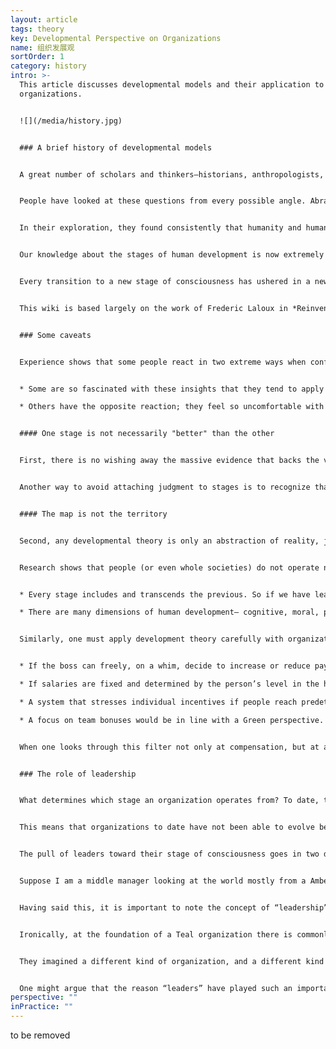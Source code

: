 ```yaml
---
layout: article
tags: theory
key: Developmental Perspective on Organizations
name: 组织发展观
sortOrder: 1
category: history
intro: >-
  This article discusses developmental models and their application to
  organizations.


  ![](/media/history.jpg)


  ### A brief history of developmental models


  A great number of scholars and thinkers―historians, anthropologists, philosophers, mystics, psychologists, and neuroscientists―have delved into the question: *how has humanity evolved from the earliest forms of human consciousness to the complex consciousness of modern times?* Some inquired into a related question: *how do we human beings evolve today from the comparatively simple form of consciousness we have at birth to the full extent of adult maturity?*


  People have looked at these questions from every possible angle. Abraham Maslow  looked at how human needs evolve along the human journey, from basic physiological needs to self-actualization. Others looked at development through the lenses of *worldviews* (Gebser, among others), *cognitive capacities* (Piaget), *values* (Graves), *moral development* (Kohlberg, Gilligan), *self-identity* (Loevinger), *spirituality* (Fowler), *leadership* (Cook-Greuter, Kegan, Torbert), and so on.


  In their exploration, they found consistently that humanity and human beings evolve in stages. They do not evolve in the way that trees grow, continuously, but rather by sudden transformations, like a caterpillar that becomes a butterfly, or a tadpole a frog.


  Our knowledge about the stages of human development is now extremely robust. Two thinkers in particular―Ken Wilber^\[For an easy introduction: Wilber, Ken. A brief history of everything. Boston: Shambhala Publications, 1996. For a more complete overview: Wilber, Ken. Integral Psychology. Boston: Shambhala Publications, 2000. ] and Jenny Wade^\[Wade, Jenny. Changes of Mind: A Holonomic Theory of the Evolution of Consciousness. Albany: State University of New York Press, 1996.]―have done substantial work comparing and contrasting all the major stage models and have discovered strong convergence. Each model might look at a particular side of the mountain (one looks at needs, another at cognition, for instance), but it seems to be the same mountain. While they often choose different names to refer to the stages or sometimes subdivide or regroup stages differently, the underlying phenomenon is the same - just like Fahrenheit and Celsius recognize, with different labels, that there is a point at which water freezes and another where it boils. This developmental view has been backed up by solid evidence from large pools of data; academics like Jane Loevinger, Susanne Cook-Greuter, Bill Torbert, and Robert Kegan have tested this stage theory with thousands and thousands of people in several cultures, in organizational and corporate settings, among others.^\[Laloux, Frederic (2014-02-09). Reinventing Organizations: A Guide to Creating Organizations Inspired by the Next Stage of Human Consciousness (Kindle Location 493-501). Nelson Parker. Kindle Edition.]


  Every transition to a new stage of consciousness has ushered in a new era in human history. At each juncture, everything changed: society (going from family bands to tribes to empires to nation states); the economy (from foraging to horticulture, agriculture, and industrialization); the power structures; the role of religion. One aspect hasn’t yet received much attention: with every new stage in human consciousness also came a breakthrough in our ability to collaborate, bringing about a new organizational model. Organizations as we know them today are simply the expression of our current worldview, our current stage of development. Every time that we, as a species, have changed the way we think about the world, we have come up with more powerful types of organizations.^\[Laloux, Frederic (2014-02-09). Reinventing Organizations: A Guide to Creating Organizations Inspired by the Next Stage of Human Consciousness (Kindle Locations 476-506). Nelson Parker. Kindle Edition.]


  This wiki is based largely on the work of Frederic Laloux in *Reinventing Organizations: A Guide to Creating Organizations Inspired by the Next Stage of Human Consciousness*. In his work, Laloux attempts to catalog the stages through which human organizational development has progressed. He portrays these stages in a way that borrows from many researchers, including those mentioned above, but particularly from the meta-analyses of Ken Wilber and Jenny Wade. As in Wilber’s *Integral Theory*, Laloux’s work and this wiki give colors as names to each stage of development. It should be noted that while the descriptions of stages here are generally compatible with *Integral Theory*, they may not always correspond exactly.


  ### Some caveats


  Experience shows that some people react in two extreme ways when confronted with this developmental theory.


  * Some are so fascinated with these insights that they tend to apply them haphazardly, oversimplifying reality to fit the model.

  * Others have the opposite reaction; they feel so uncomfortable with a model that could be used to label people and put them into different boxes that they reject the notion there is a developmental aspect to human evolution. They see the notion of such stages as elitist and implying that certain people are somehow better than others.


  #### One stage is not necessarily "better" than the other


  First, there is no wishing away the massive evidence that backs the view that human consciousness evolves in stages. The problem is not with the reality of the stages; it is with how we view the staircase. We get into trouble when we believe that later stages are “better” than earlier stages; a more helpful interpretation is that they are “more complex” ways of dealing with the world. For instance, a person operating from Pluralistic-Green can integrate people’s conflicting perspectives in a way that a person operating from Impulsive-Red most likely cannot. At the same time, every level has its own light and shadow, its own healthy and unhealthy expressions. Orange modernity, for instance, for all the life-enhancing advancements it has brought, has changed the planet in a way previous stages never could.


  Another way to avoid attaching judgment to stages is to recognize that each stage is well adapted to certain contexts. If we were caught in a civil war with thugs attacking our house, Impulsive-Red would be the most appropriate paradigm to think and act from to defend ourselves. On the other hand, in peaceful times in post-industrial societies, Red is not as functional as some of the later stages.^\[Laloux, Frederic (2014-02-09). Reinventing Organizations: A Guide to Creating Organizations Inspired by the Next Stage of Human Consciousness (Kindle Locations 996-1004). Nelson Parker. Kindle Edition.]


  #### The map is not the territory


  Second, any developmental theory is only an abstraction of reality, just like a geographical map is only a simplified depiction of a territory; it gives us distinctions that facilitate understanding of a complex underlying reality, but it cannot claim to offer a full portrayal of reality. The key is to hold these models as useful orientations that can help us get a richer appreciation of the extraordinary complexity of life.


  Research shows that people (or even whole societies) do not operate neatly from just one paradigm. Humans are wonderfully complex and cannot be reduced to a single stage:


  * Every stage includes and transcends the previous. So if we have learned to operate from, say, Achievement-Orange, we still have the ability, when appropriate, to react from Conformist-Amber or Impulsive-Red. Even the opposite is true to some extent: were we to be surrounded by people operating from a later stage, for example, Pluralistic-Green, we could temporarily display Green behaviors, even though we wouldn’t yet have integrated this stage.

  * There are many dimensions of human development— cognitive, moral, psychological, social, spiritual, and so on— and we don’t necessarily grow at the same pace in all of them. For example, we might have internalized Orange cognition and be running an innovative business, but on the spiritual side, we espouse an Amber Christian fundamentalist belief.^\[Laloux, Frederic (2014-02-09). Reinventing Organizations: A Guide to Creating Organizations Inspired by the Next Stage of Human Consciousness (Kindle Location 1009-1016). Nelson Parker. Kindle Edition.]


  Similarly, one must apply development theory carefully with organizations. Few, if any, organizations fall neatly into just one stage. But if we look at an organization’s structure, its practices, and its cultural elements, we can generally discern what worldview they stem from. Let’s take the topic of compensation to illustrate this:


  * If the boss can freely, on a whim, decide to increase or reduce pay, that would be consistent with the Red paradigm.

  * If salaries are fixed and determined by the person’s level in the hierarchy (or the person’s diploma), that sounds in line with an Amber perspective.

  * A system that stresses individual incentives if people reach predetermined targets probably stems from an Orange worldview.

  * A focus on team bonuses would be in line with a Green perspective.


  When one looks through this filter not only at compensation, but at all the structure, practices, and culture of an organization, one generally finds that they are not scattered randomly among the stages and colors, but cluster around a center of gravity, a stage that defines most practices of the organization.


  ### The role of leadership


  What determines which stage an organization operates from? To date, the answer has been - the stage through which its leadership tends to look at the world . Consciously or unconsciously, leaders put in place organizational structures, practices, and cultures that make sense to them, that correspond to their way of dealing with the world.


  This means that organizations to date have not been able to evolve beyond its leadership’s stage of development. The practice of defining a set of shared values and a mission statement provides a good illustration. Because this practice is in good currency, leaders in Orange Organizations increasingly feel obliged to have a task force come up with some values and a mission statement. But looking to values and mission statements to inform decisions only makes sense as of the Green paradigm. In Orange, the yardstick for decisions is success: Let’s go with what will deliver top- or bottom-line results. In Orange organization’s, leadership might pay lip service to the values; but when the rubber hits the road and leaders have to choose between profits and values, they will predictably go for the former. They cannot uphold a practice and a culture (in this case, a values-driven culture) that stems from a later stage of development.


  The pull of leaders toward their stage of consciousness goes in two directions: they can pull “back” practices from later stages (rendering them ineffective as in the previous example), but they can also exert a strong pull “forward.” The structure, practices, and culture they put in place can help employees adopt behaviors of more complex paradigms that they as individuals have not yet fully integrated.


  Suppose I am a middle manager looking at the world mostly from a Amber perspective. My natural style with my subordinates would be to interact in very hierarchical ways, telling them exactly what they need to do and how they need to do it. Now let’s say I work in a Green Organization, where my leaders urge me to empower employees that work for me. All around me I see other managers giving their subordinates lots of leeway. Twice a year, I receive 360-degree feedback, including from my direct reports, telling me how well I’m doing on empowerment (which can affect my bonus); every six months, I’m asked to sit down with my team and discuss how well we are doing in living company values (which include empowerment). Within such a strong context of Green culture and practices, I’m likely to espouse some Green management skills and behaviors. The context has pulled me up, leading me to operate in more complex ways than I would if left to my own devices. And just perhaps, over time, when I’m ready for it, the context will help me grow and genuinely integrate into that paradigm.^\[Laloux, Frederic (2014-02-09). Reinventing Organizations: A Guide to Creating Organizations Inspired by the Next Stage of Human Consciousness (Kindle Location 1068-1076). Nelson Parker. Kindle Edition.]


  Having said this, it is important to note the concept of “leadership” is different in Teal. While earlier stages of organizational development relied fundamentally on a hierarchical power structure, with someone clearly “in charge”, Teal rejects the notion of a fixed hierarchy. The Teal organization is self-organizing and self-managing.


  Ironically, at the foundation of a Teal organization there is commonly a strong leader who, sensing the potential, initiates the sharing of power: Jean-Francois Zobrist at FAVI, Chris Rufer at Morning Star, and Jos de Blok at Buurtzorg are good examples.


  They imagined a different kind of organization, and a different kind of leadership: a leadership that is distributed, emergent and unpredictable. Anyone can lead—subject to an advice process—based on opportunity, circumstance and/or imagination.


  One might argue that the reason “leaders” have played such an important role in Teal organizations to date is because these organizations (and we as a civilization) are making a transition from earlier stages reliant on the traditional type of leader. Perhaps in the not too distant future, Teal organizations will fully and truly emerge without assistance from a single or small group of enlightened individuals.
perspective: ""
inPractice: ""
---
```

to be removed
